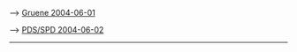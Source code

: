 \--\> [ Gruene 2004-06-01](Gruene040601De "wikilink")

\--\> [ PDS/SPD 2004-06-02](LtrPdsOtt0406De "wikilink")

------------------------------------------------------------------------
